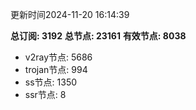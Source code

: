 更新时间2024-11-20 16:14:39

**总订阅: 3192**
**总节点: 23161**
**有效节点: 8038**
- v2ray节点: 5686
- trojan节点: 994
- ss节点: 1350
- ssr节点: 8
